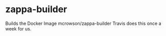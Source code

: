 # zappa-builder
Builds the Docker Image mcrowson/zappa-builder
Travis does this once a week for us.
